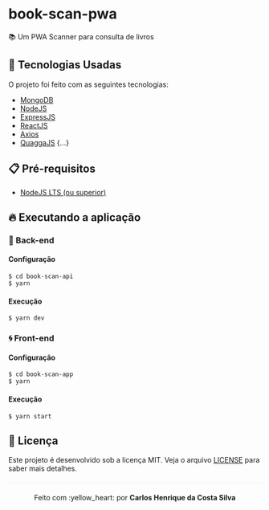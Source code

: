 # book-scan-pwa
:books: Um PWA Scanner para consulta de livros

## :rocket: Tecnologias Usadas

O projeto foi feito com as seguintes tecnologias:

- [MongoDB](https://www.mongodb.com/)
- [NodeJS](https://nodejs.org/en/)
- [ExpressJS](https://expressjs.com/pt-br/)
- [ReactJS](https://reactjs.org/)
- [Axios](https://github.com/axios/axios)
- [QuaggaJS](https://github.com/serratus/quaggaJS)
{...}

## :clipboard: Pré-requisitos

- [NodeJS LTS (ou superior)](https://nodejs.org/en/)

## :fire: Executando a aplicação

### :bug: Back-end
#### Configuração
```
$ cd book-scan-api
$ yarn
```
#### Execução
```
$ yarn dev
```

### :cyclone: Front-end
#### Configuração

```
$ cd book-scan-app
$ yarn
```
#### Execução
```
$ yarn start
```

## :page_facing_up: Licença 
Este projeto é desenvolvido sob a licença MIT. Veja o arquivo [LICENSE](LICENSE.md) para saber mais detalhes.

<p align="center" style="margin-top: 20px; border-top: 1px solid #eee; padding-top: 20px;">Feito com :yellow_heart: por <strong> Carlos Henrique da Costa Silva </strong> </p>

